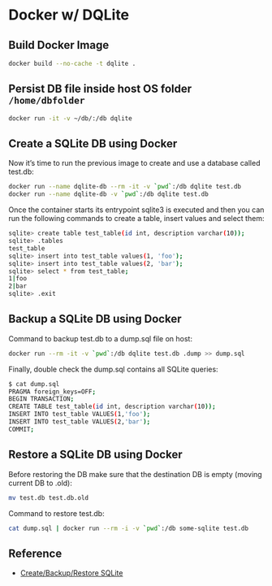 # Docker w/ DQLite

## Build Docker Image

```bash
docker build --no-cache -t dqlite .
```

## Persist DB file inside host OS folder `/home/dbfolder`

```bash
docker run -it -v ~/db/:/db dqlite
```

## Create a SQLite DB using Docker

Now it’s time to run the previous image to create and use a database called test.db:

```bash
docker run --name dqlite-db --rm -it -v `pwd`:/db dqlite test.db
docker run --name dqlite-db -v `pwd`:/db dqlite test.db
```

Once the container starts its entrypoint sqlite3 is executed and then you can run the following commands to create a table, insert values and select them:

```bash
sqlite> create table test_table(id int, description varchar(10));
sqlite> .tables
test_table
sqlite> insert into test_table values(1, 'foo');
sqlite> insert into test_table values(2, 'bar');
sqlite> select * from test_table;
1|foo
2|bar
sqlite> .exit
```

## Backup a SQLite DB using Docker

Command to backup test.db to a dump.sql file on host:

```bash
docker run --rm -it -v `pwd`:/db dqlite test.db .dump >> dump.sql
```

Finally, double check the dump.sql contains all SQLite queries:

```bash
$ cat dump.sql
PRAGMA foreign_keys=OFF;
BEGIN TRANSACTION;
CREATE TABLE test_table(id int, description varchar(10));
INSERT INTO test_table VALUES(1,'foo');
INSERT INTO test_table VALUES(2,'bar');
COMMIT;
```

## Restore a SQLite DB using Docker

Before restoring the DB make sure that the destination DB is empty (moving current DB to .old):

```bash
mv test.db test.db.old
```

Command to restore test.db:

```bash
cat dump.sql | docker run --rm -i -v `pwd`:/db some-sqlite test.db
```

## Reference

- [Create/Backup/Restore SQLite](https://devopsheaven.com/sqlite/backup/restore/dump/databases/docker/2017/10/10/sqlite-backup-restore-docker.html)